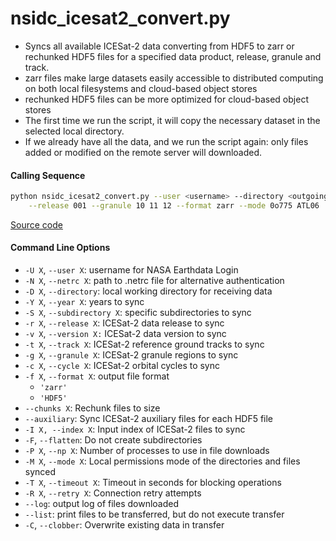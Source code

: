 nsidc_icesat2_convert.py
========================

- Syncs all available ICESat-2 data converting from HDF5 to zarr or rechunked HDF5 files for a specified data product, release, granule and track.
- zarr files make large datasets easily accessible to distributed computing on both local filesystems and cloud-based object stores
- rechunked HDF5 files can be more optimized for cloud-based object stores
- The first time we run the script, it will copy the necessary dataset in the selected local directory.
- If we already have all the data, and we run the script again: only files added or modified on the remote server will downloaded.

#### Calling Sequence
```bash
python nsidc_icesat2_convert.py --user <username> --directory <outgoing> \
	--release 001 --granule 10 11 12 --format zarr --mode 0o775 ATL06
```
[Source code](https://github.com/tsutterley/read-ICESat-2/blob/main/scripts/nsidc_icesat2_convert.py)

#### Command Line Options
- `-U X`, `--user X`: username for NASA Earthdata Login
- `-N X`, `--netrc X`: path to .netrc file for alternative authentication
- `-D X`, `--directory`: local working directory for receiving data
- `-Y X`, `--year X`: years to sync
- `-S X`, `--subdirectory X`: specific subdirectories to sync
- `-r X`, `--release X`: ICESat-2 data release to sync
- `-v X`, `--version X:` ICESat-2 data version to sync
- `-t X`, `--track X`: ICESat-2 reference ground tracks to sync
- `-g X`, `--granule X`: ICESat-2 granule regions to sync
- `-c X`, `--cycle X`: ICESat-2 orbital cycles to sync
- `-f X`, `--format X`: output file format
	* `'zarr'`
	* `'HDF5'`
- `--chunks X`: Rechunk files to size
- `--auxiliary`: Sync ICESat-2 auxiliary files for each HDF5 file
- `-I X, --index X`: Input index of ICESat-2 files to sync
- `-F`, `--flatten`: Do not create subdirectories
- `-P X`, `--np X`: Number of processes to use in file downloads
- `-M X`, `--mode X`: Local permissions mode of the directories and files synced
- `-T X`, `--timeout X`: Timeout in seconds for blocking operations
- `-R X`, `--retry X`: Connection retry attempts
- `--log`: output log of files downloaded
- `--list`: print files to be transferred, but do not execute transfer
- `-C`, `--clobber`: Overwrite existing data in transfer
